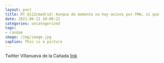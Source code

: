 ```yaml
---
layout: post
title: RT @112cmadrid: Aunque de momento no hay avisos por FMA, sí que esta tarde puede haber tormentas ⛈ No está de más recordar alg...
date: 2021-06-12 10:00:21
categories: uncategorized
tags:
- random
image: /img/image.jpg
caption: This is a picture
---
```

Twitter Villanueva de la Cañada [link](https://twitter.com/AytoVDLCanada/status/1403640246177255427)
